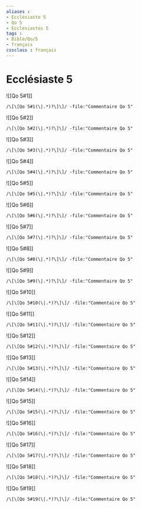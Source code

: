 ```yaml
---
aliases : 
- Ecclésiaste 5
- Qo 5
- Ecclesiastes 5
tags : 
- Bible/Qo/5
- français
cssclass : français
---
```


# Ecclésiaste 5

![[Qo 5#1]]

```query
/\[\[Qo 5#1(\|.*)?\]\]/ -file:"Commentaire Qo 5"
```

![[Qo 5#2]]

```query
/\[\[Qo 5#2(\|.*)?\]\]/ -file:"Commentaire Qo 5"
```

![[Qo 5#3]]

```query
/\[\[Qo 5#3(\|.*)?\]\]/ -file:"Commentaire Qo 5"
```

![[Qo 5#4]]

```query
/\[\[Qo 5#4(\|.*)?\]\]/ -file:"Commentaire Qo 5"
```

![[Qo 5#5]]

```query
/\[\[Qo 5#5(\|.*)?\]\]/ -file:"Commentaire Qo 5"
```

![[Qo 5#6]]

```query
/\[\[Qo 5#6(\|.*)?\]\]/ -file:"Commentaire Qo 5"
```

![[Qo 5#7]]

```query
/\[\[Qo 5#7(\|.*)?\]\]/ -file:"Commentaire Qo 5"
```

![[Qo 5#8]]

```query
/\[\[Qo 5#8(\|.*)?\]\]/ -file:"Commentaire Qo 5"
```

![[Qo 5#9]]

```query
/\[\[Qo 5#9(\|.*)?\]\]/ -file:"Commentaire Qo 5"
```

![[Qo 5#10]]

```query
/\[\[Qo 5#10(\|.*)?\]\]/ -file:"Commentaire Qo 5"
```

![[Qo 5#11]]

```query
/\[\[Qo 5#11(\|.*)?\]\]/ -file:"Commentaire Qo 5"
```

![[Qo 5#12]]

```query
/\[\[Qo 5#12(\|.*)?\]\]/ -file:"Commentaire Qo 5"
```

![[Qo 5#13]]

```query
/\[\[Qo 5#13(\|.*)?\]\]/ -file:"Commentaire Qo 5"
```

![[Qo 5#14]]

```query
/\[\[Qo 5#14(\|.*)?\]\]/ -file:"Commentaire Qo 5"
```

![[Qo 5#15]]

```query
/\[\[Qo 5#15(\|.*)?\]\]/ -file:"Commentaire Qo 5"
```

![[Qo 5#16]]

```query
/\[\[Qo 5#16(\|.*)?\]\]/ -file:"Commentaire Qo 5"
```

![[Qo 5#17]]

```query
/\[\[Qo 5#17(\|.*)?\]\]/ -file:"Commentaire Qo 5"
```

![[Qo 5#18]]

```query
/\[\[Qo 5#18(\|.*)?\]\]/ -file:"Commentaire Qo 5"
```

![[Qo 5#19]]

```query
/\[\[Qo 5#19(\|.*)?\]\]/ -file:"Commentaire Qo 5"
```

